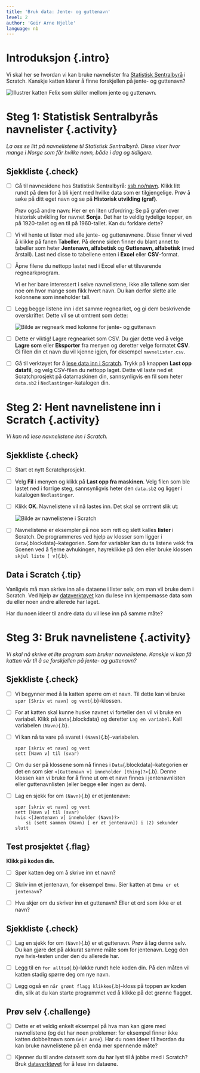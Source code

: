 ```yaml
---
title: 'Bruk data: Jente- og guttenavn'
level: 2
author: 'Geir Arne Hjelle'
language: nb
---
```


# Introduksjon {.intro}

Vi skal her se hvordan vi kan bruke navnelister fra
[Statistisk Sentralbyrå](http://www.ssb.no/navn) i Scratch. Kanskje katten
klarer å finne forskjellen på jente- og guttenavn?

![Illustrer katten Felix som skiller mellom jente og guttenavn.](data_navn.png)

# Steg 1: Statistisk Sentralbyrås navnelister {.activity}

*La oss se litt på navnelistene til Statistisk Sentralbyrå. Disse viser hvor
mange i Norge som får hvilke navn, både i dag og tidligere.*

## Sjekkliste {.check}

- [ ] Gå til navnesidene hos Statistisk Sentralbyrå:
  [ssb.no/navn](http://www.ssb.no/navn). Klikk litt rundt på dem for å bli kjent
  med hvilke data som er tilgjengelige. Prøv å søke på ditt eget navn og se på
  **Historisk utvikling (graf)**.

    Prøv også andre navn: Her er en liten utfordring; Se på grafen over
    historisk utvikling for navnet **Sonja**. Det har to veldig tydelige topper,
    en på 1920-tallet og en til på 1960-tallet. Kan du forklare dette?

- [ ] Vi vil hente ut lister med alle jente- og guttenavnene. Disse finner vi ved å
  klikke på fanen **Tabeller**. På denne siden finner du blant annet to tabeller
  som heter **Jentenavn, alfabetisk** og **Guttenavn, alfabetisk** (med
  årstall). Last ned disse to tabellene enten i **Excel** eller **CSV**-format.

- [ ] Åpne filene du nettopp lastet ned i Excel eller et tilsvarende
  regnearkprogram.

    Vi er her bare interessert i selve navnelistene, ikke alle tallene som sier
    noe om hvor mange som fikk hvert navn. Du kan derfor slette alle kolonnene
    som inneholder tall.

- [ ] Legg begge listene inn i det samme regnearket, og gi dem beskrivende
  overskrifter. Dette vil se ut omtrent som dette:

    ![Bilde av regneark med kolonne for jente- og guttenavn](navnelister_regneark.png)

- [ ] Dette er viktig! Lagre regnearket som CSV. Du gjør dette ved å velge **Lagre
  som** eller **Eksporter** fra menyen og deretter velge formatet **CSV**. Gi
  filen din et navn du vil kjenne igjen, for eksempel `navnelister.csv`.

- [ ] Gå til verktøyet for å [lese data inn i Scratch](../data/data.html). Trykk på
  knappen **Last opp datafil**, og velg CSV-filen du nettopp laget. Dette vil
  laste ned et Scratchprosjekt på datamaskinen din, sannsynligvis en fil som
  heter `data.sb2` i `Nedlastinger`-katalogen din.

# Steg 2: Hent navnelistene inn i Scratch {.activity}

*Vi kan nå lese navnelistene inn i Scratch.*

## Sjekkliste {.check}

- [ ] Start et nytt Scratchprosjekt.

- [ ] Velg **Fil** i menyen og klikk på **Last opp fra maskinen**. Velg filen som
  ble lastet ned i forrige steg, sannsynligvis heter den `data.sb2` og ligger i
  katalogen `Nedlastinger`.

- [ ] Klikk **OK**. Navnelistene vil nå lastes inn. Det skal se omtrent slik ut:

    ![Bilde av navnelistene i Scratch](navnelister_scratch.png)

- [ ] Navnelistene er eksempler på noe som rett og slett kalles **lister** i
  Scratch. De programmeres ved hjelp av klosser som ligger i
  `Data`{.blockdata}-kategorien. Som for variabler kan du ta listene vekk fra
  Scenen ved å fjerne avhukingen, høyreklikke på den eller bruke klossen `skjul
  liste [ v]`{.b}.

## Data i Scratch {.tip}

Vanligvis må man skrive inn alle dataene i lister selv, om man vil bruke dem i
Scratch. Ved hjelp av [dataverktøyet](../data/data.html) kan du lese inn
kjempemasse data som du eller noen andre allerede har laget.

Har du noen ideer til andre data du vil lese inn på samme måte?

# Steg 3: Bruk navnelistene {.activity}

*Vi skal nå skrive et lite program som bruker navnelistene. Kanskje vi kan få
katten vår til å se forskjellen på jente- og guttenavn?*

## Sjekkliste {.check}

- [ ] Vi begynner med å la katten spørre om et navn. Til dette kan vi bruke `spør
  [Skriv et navn] og vent`{.b}-klossen.

- [ ] For at katten skal kunne huske navnet vi forteller den vil vi bruke en
  variabel. Klikk på `Data`{.blockdata} og deretter `Lag en variabel`. Kall
  variabelen `(Navn)`{.b}.

- [ ] Vi kan nå ta vare på svaret i `(Navn)`{.b}-variabelen.

  ```blocks
  spør [skriv et navn] og vent
  sett [Navn v] til (svar)
  ```

- [ ] Om du ser på klossene som nå finnes i `Data`{.blockdata}-kategorien er det en
  som sier `<[Guttenavn v] inneholder [thing]?>`{.b}. Denne klossen kan vi bruke
  for å finne ut om et navn finnes i jentenavnlisten eller guttenavnlisten
  (eller begge eller ingen av dem).

- [ ] Lag en sjekk for om `(Navn)`{.b} er et jentenavn:

  ```blocks
  spør [skriv et navn] og vent
  sett [Navn v] til (svar)
  hvis <[Jentenavn v] inneholder (Navn)?>
      si (sett sammen (Navn) [ er et jentenavn]) i (2) sekunder
  slutt
  ```

## Test prosjektet {.flag}

__Klikk på koden din.__

- [ ] Spør katten deg om å skrive inn et navn?

- [ ] Skriv inn et jentenavn, for eksempel `Emma`. Sier katten at `Emma er et
  jentenavn`?

- [ ] Hva skjer om du skriver inn et guttenavn? Eller et ord som ikke er et navn?

## Sjekkliste {.check}

- [ ] Lag en sjekk for om `(Navn)`{.b} er et guttenavn. Prøv å lag denne selv. Du
  kan gjøre det på akkurat samme måte som for jentenavn. Legg den nye
  hvis-testen under den du allerede har.

- [ ] Legg til en `for alltid`{.b}-løkke rundt hele koden din. På den måten vil
  katten stadig spørre deg om nye navn.

- [ ] Legg også en `når grønt flagg klikkes`{.b}-kloss på toppen av koden din, slik
  at du kan starte programmet ved å klikke på det grønne flagget.

## Prøv selv {.challenge}

- [ ] Dette er et veldig enkelt eksempel på hva man kan gjøre med navnelistene (og
  det har noen problemer: for eksempel finner ikke katten dobbeltnavn
  som `Geir Arne`). Har du noen ideer til hvordan du kan bruke navnelistene på
  en enda mer spennende måte?

- [ ] Kjenner du til andre datasett som du har lyst til å jobbe med i Scratch? Bruk
  [dataverktøyet](../data/data.html) for å lese inn dataene.
